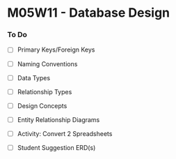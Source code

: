 # M05W11 - Database Design

### To Do
- [ ] Primary Keys/Foreign Keys
- [ ] Naming Conventions
- [ ] Data Types
- [ ] Relationship Types
- [ ] Design Concepts
- [ ] Entity Relationship Diagrams
- [ ] Activity: Convert 2 Spreadsheets
- [ ] Student Suggestion ERD(s)























